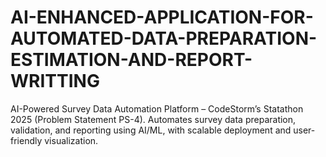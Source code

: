 # AI-ENHANCED-APPLICATION-FOR-AUTOMATED-DATA-PREPARATION-ESTIMATION-AND-REPORT-WRITTING
AI-Powered Survey Data Automation Platform – CodeStorm’s Statathon 2025 (Problem Statement PS-4). Automates survey data preparation, validation, and reporting using AI/ML, with scalable deployment and user-friendly visualization.
